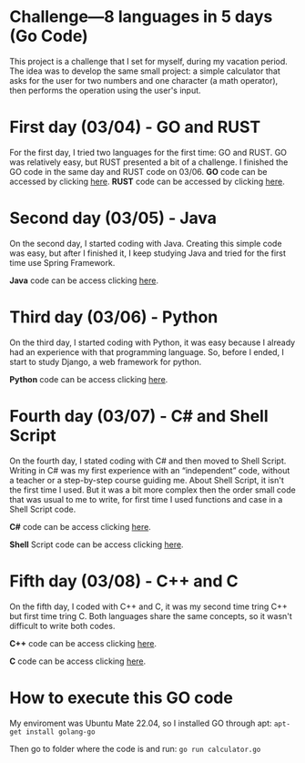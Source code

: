 # Challenge—8 languages in 5 days (Go Code)

This project is a challenge that I set for myself, during my vacation period. The idea was to develop the same small project: a simple calculator that asks for the user for two numbers and one character (a math operator), then performs the operation using the user's input.


# First day (03/04) - GO and RUST
For the first day, I tried two languages for the first time: GO and RUST. GO was relatively easy, but RUST presented a bit of a challenge. I finished the GO code in the same day and RUST code on 03/06.
**GO** code can be accessed by clicking [here](https://github.com/rafaeldamiam/challenge-go-simple-calculator). 
**RUST** code can be accessed by clicking [here](https://github.com/).

# Second day (03/05) - Java
On the second day, I started coding with Java. Creating this simple code was easy, but after I finished it, I keep studying Java and tried for the first time use Spring Framework.

**Java** code can be access clicking [here](https://github.com/).

# Third day (03/06) - Python
On the third day, I started coding with Python, it was easy because I already had an experience with that programming language. So, before I ended, I start to study Django, a web framework for python.

**Python** code can be access clicking [here](https://github.com/).

# Fourth day (03/07) - C# and Shell Script
On the fourth day, I stated coding with C# and then moved to Shell Script. Writing in C# was my first experience with an “independent” code, without a teacher or a step-by-step course guiding me. About Shell Script, it isn't the first time I used. But it was a bit more complex then the order small code that was usual to me to write, for first time I used functions and case in a Shell Script code. 

**C#** code can be access clicking [here](https://github.com/).

**Shell** Script code can be access clicking [here](https://github.com/).

# Fifth day (03/08) - C++ and C
On the fifth day, I coded with C++ and C, it was my second time tring C++ but first time tring C. Both languages share the same concepts, so it wasn't difficult to write both codes.  

**C++** code can be access clicking [here](https://github.com/).

**C** code can be access clicking [here](https://github.com/).

# How to execute this GO code
My enviroment was Ubuntu Mate 22.04, so I installed GO through apt:
`apt-get install golang-go`

Then go to folder where the code is and run:
`go run calculator.go`